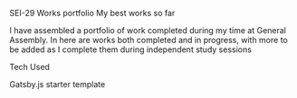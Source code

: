 SEI-29 Works portfolio
My best works so far

I have assembled a portfolio of work completed during my time at General Assembly. In here are works both completed and in progress, with more to be added as I complete them during independent study sessions

Tech Used

Gatsby.js starter template
